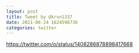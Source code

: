 ```yaml
--- 
layout: post 
title: Tweet by @krun1337 
date: 2021-06-24 1624596736 
categories: twitter 
--- 
```

https://twitter.com/o/status/1408286878898417668